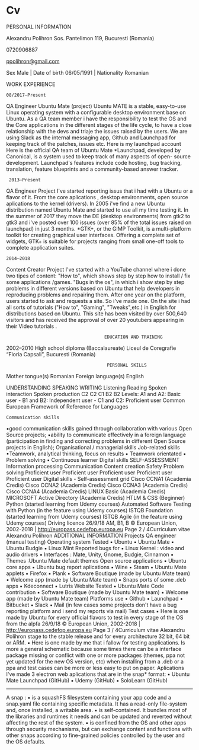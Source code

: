 # Cv
PERSONAL INFORMATION

Alexandru Polihron
Sos. Pantelimon 119, Bucuresti (Romania)

0720906887

ppolihron@gmail.com

Sex Male | Date of birth 06/05/1991 | Nationality Romanian


WORK EXPERIENCE

    08/2017–Present
  QA Engineer
 Ubuntu Mate (project)
Ubuntu MATE is a stable, easy-to-use Linux operating system with a configurable desktop
environment base on Ubuntu.
As a QA team member i have the responsibility to test the OS and the Core applications in the
different stages of the life cycle, to have a close relationship with the devs and triaje the issues raised
by the users.
We are using Slack as the internal messaging app, Github and Launchpad for keeping track of the
patches, issues etc.
Here is my launchpad account
Here is the official QA team of Ubuntu Mate
*Launchpad, developed by Canonical, is a system used to keep track of many aspects of open-
source development. Launchpad's features include code hosting, bug tracking, translation, feature
blueprints and a community-based answer tracker.


     2013–Present
  QA Engineer
 Project
I've started reporting issus that i had with a Ubuntu or a flavor of it. From the core aplications , desktop
environments, open source aplications to the kernel (drivers).
In 2005 i've find a new Ubuntu distribution named Ubuntu Mate and started to use all my time testing
it. In the summer of 2017 they move the DE (desktop environments) from gtk2 to gtk3 and i've posted
over 100 issues (over 85% of the total issues raised on launchpad) in just 3 months.
*GTK+, or the GIMP Toolkit, is a multi-platform toolkit for creating graphical user interfaces. Offering a
complete set of widgets, GTK+ is suitable for projects ranging from small one-off tools to complete
application suites.


    2014–2018
  Content Creator
 Project
I've started with a YouTube channel where i done two tipes of content:
"How to", which shows step by step how to install / fix some applications /games.
"Bugs in the os", in which i show step by step problems in different versions based on Ubuntu that help developers in reproducing problems and repairing them.
After one year on the platform, users started to ask and requests a site. So i've made one.
On the site i had all sorts of tutorials ("How to", "Gaming", "Tweaks",etc.) in English for distributions
based on Ubuntu.
This site has been visited by over 500,640 visitors and has received the approval of over 20 youtubers
appearing in their Video tutorials .


                                         EDUCATION AND TRAINING

2002–2010
High school diploma (Baccalaureate)
Liceul de Coregrafie “Floria Capsali”, Bucuresti (Romania)

                                          PERSONAL SKILLS
 Mother tongue(s)
Romanian
 Foreign language(s)
English
 
  UNDERSTANDING
 SPEAKING
WRITING
Listening Reading Spoken interaction Spoken production
C2 C2 C1 B2
B2
Levels: A1 and A2: Basic user - B1 and B2: Independent user - C1 and C2: Proficient user
Common European Framework of Reference for Languages


    Communication skills
▪good communication skills gained through collaboration with various Open Source projects;
▪ability to communicate effectively in a foreign language (participation in finding and correcting
problems in different Open Source projects in English);
Organisational / managerial skills
  Job-related skills
▪Teamwork, analytical thinking, focus on results
▪ Teamwork orientated
▪ Problem solving
▪ Continuous learner
  Digital skills
SELF-ASSESSMENT
Information
processing Communication Content
creation Safety Problem
solving
Proficient user Proficient user Proficient user Proficient user Proficient user
Digital skills - Self-assessment grid
Cisco CCNA1 (Academia Credis)
Cisco CCNA2 (Academia Credis)
Cisco CCNA3 (Academia Credis)
Cisco CCNA4 (Academia Credis)
LINUX Basic (Academia Credis)
MICROSOFT Active Directory (Academia Credis)
HTLM & CSS (Beginner)
Python (started learning from Udemy courses)
Automated Software Testing with Python (in the feature using Udemy courses)
ISTQB Foundation (started learning from Udemy courses)
ISTQB Agile (in the feature using Udemy courses)
Driving licence
26/9/18
AM, B1, B
© European Union, 2002-2018 | http://europass.cedefop.europa.eu
Page 2 / 4Curriculum vitae
Alexandru Polihron
ADDITIONAL INFORMATION
Projects
QA engineer (manual testing)
Operating system Tested
▪ Ubuntu
▪ Ubuntu Mate
▪ Ubuntu Budgie
▪ Linux Mint
Reported bugs for
▪ Linux Kernel : video and audio drivers
▪ Interfaces : Mate, Unity, Gnome, Budgie, Cinnamon
▪ Themes :Ubuntu Mate default themes
Open source applications
▪ Ubuntu core apps
▪ Ubuntu bug report aplications
▪ Wine
▪ Steam
▪ Ubuntu Mate applets
▪ Firefox
▪ Plank
▪ Software Boutique (made by Ubuntu Mate team)
▪ Welcome app (made by Ubuntu Mate team)
▪ Snaps ports of some .deb apps
▪ Kdeconnect
▪ Lutris
Website Tested
▪ Ubuntu Mate
Code contribution
▪ Software Boutique (made by Ubuntu Mate team)
▪ Welcome app (made by Ubuntu Mate team)
Platforms use
▪ Github
▪ Launchpad
▪ Bitbucket
▪ Slack
▪ Mail (in few cases some projects don't have a bug reporting platform and i send my reports via
mail)
Test cases
▪ Here is one made by Ubuntu for every official flavors to test in every stage of the OS from the alpfa
26/9/18
© European Union, 2002-2018 | http://europass.cedefop.europa.eu
Page 3 / 4Curriculum vitae
Alexandru Polihron
stage to the stable release and for every architecture 32 bit, 64 bit or ARM.
▪ Here is one made by me that i fallow for testing applications. Is more a general schematic because
some times there can be a interface package missing or conflict with one or more packages
(themes, ppa not yet updated for the new OS version, etc) when installing from a .deb or a ppa and
test cases can be more or less easy to put on paper.
Aplications
I've made 3 electron web aplications that are in the snap* format:
▪ Ubuntu Mate Launchpad (GitHub)
▪ Udemy (GitHub)
▪ SoloLearn (GitHub)
*****
A snap :
▪ is a squashFS filesystem containing your app code and a snap.yaml file containing specific
metadata. It has a read-only file-system and, once installed, a writable area.
▪ is self-contained. It bundles most of the libraries and runtimes it needs and can be updated and
reverted without affecting the rest of the system.
▪ is confined from the OS and other apps through security mechanisms, but can exchange content
and functions with other snaps according to fine-grained policies controlled by the user and the OS
defaults.
